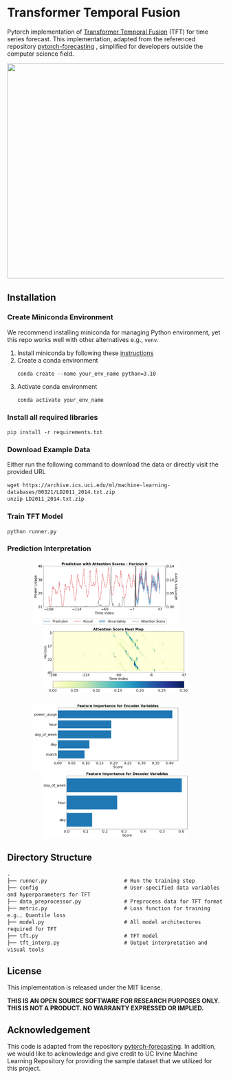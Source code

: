 # Transformer Temporal Fusion
Pytorch implementation of [Transformer Temporal Fusion](https://ai.googleblog.com/2021/12/interpretable-deep-learning-for-time.html) (TFT) for time series forecast. 
This implementation, adapted from the referenced repository [pytorch-forecasting](https://pytorch-forecasting.readthedocs.io/en/stable/index.html)
, simplified for developers outside the computer science field.

<p align="center">
  <img src="./figure/forecast.gif" width="700px" height="500px" >
</p>

## Installation
### Create Miniconda Environment
We recommend installing miniconda for managing Python environment, yet this repo works well with other alternatives e.g., `venv`.
1. Install miniconda by following these [instructions](https://docs.conda.io/projects/conda/en/latest/user-guide/install/index.html#system-requirements) 
2. Create a conda environment
    ```
    conda create --name your_env_name python=3.10
    ```
3. Activate conda environment
    ```
    conda activate your_env_name
    ```
### Install all required libraries
```shell
pip install -r requirements.txt
```

### Download Example Data
Either run the following command to download the data or directly visit the provided URL

```shell
wget https://archive.ics.uci.edu/ml/machine-learning-databases/00321/LD2011_2014.txt.zip
unzip LD2011_2014.txt.zip
```
### Train TFT Model
```shell
python runner.py
```

### Prediction Interpretation
<p align="center" style="margin-top: 20px;">
  <img src="./figure/attention_score.png" width="340px">
  &nbsp;&nbsp;&nbsp;&nbsp;&nbsp;&nbsp;&nbsp;&nbsp;&nbsp;&nbsp;
  <img src="./figure/heat_map_attention_score.png" width="340px">
  
</p>

<p align="center" style="margin-top: 20px;">
  <img src="./figure/encoder_var_score.png" width="340px">
  &nbsp;&nbsp;&nbsp;&nbsp;&nbsp;&nbsp;&nbsp;&nbsp;&nbsp;&nbsp;
  <img src="./figure/decoder_var_score.png" width="340px">
</p>


## Directory Structure
```
.
├── runner.py                         # Run the training step
├── config                            # User-specified data variables and hyperparameters for TFT
├── data_preprocessor.py              # Preprocess data for TFT format
├── metric.py                         # Loss function for training e.g., Quantile loss
├── model.py                          # All model architectures required for TFT 
├── tft.py                            # TFT model
├── tft_interp.py                     # Output interpretation and visual tools

```


## License 

This implementation is released under the MIT license. 

**THIS IS AN OPEN SOURCE SOFTWARE FOR RESEARCH PURPOSES ONLY. THIS IS NOT A PRODUCT. NO WARRANTY EXPRESSED OR IMPLIED.**

## Acknowledgement
This code is adapted from the repository [pytorch-forecasting](https://pytorch-forecasting.readthedocs.io/en/stable/index.html).
In addition, we would like to acknowledge and give credit to UC Irvine Machine Learning Repository for 
providing the sample dataset that we utilized for this project.
